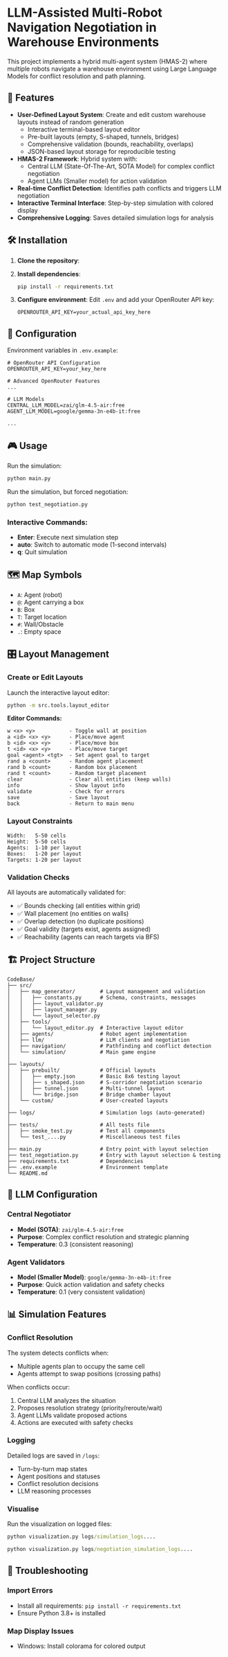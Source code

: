 # LLM-Assisted Multi-Robot Navigation Negotiation in Warehouse Environments

This project implements a hybrid multi-agent system (HMAS-2) where multiple robots navigate a warehouse environment using Large Language Models for conflict resolution and path planning.

## 🚀 Features

- **User-Defined Layout System**: Create and edit custom warehouse layouts instead of random generation
  - Interactive terminal-based layout editor
  - Pre-built layouts (empty, S-shaped, tunnels, bridges)
  - Comprehensive validation (bounds, reachability, overlaps)
  - JSON-based layout storage for reproducible testing
- **HMAS-2 Framework**: Hybrid system with:
  - Central LLM (State-Of-The-Art, SOTA Model) for complex conflict negotiation
  - Agent LLMs (Smaller model) for action validation
- **Real-time Conflict Detection**: Identifies path conflicts and triggers LLM negotiation
- **Interactive Terminal Interface**: Step-by-step simulation with colored display
- **Comprehensive Logging**: Saves detailed simulation logs for analysis

## 🛠️ Installation

1. **Clone the repository**:

2. **Install dependencies**:
   ```cmd
   pip install -r requirements.txt
   ```

3. **Configure environment**:
   Edit `.env` and add your OpenRouter API key:
   ```
   OPENROUTER_API_KEY=your_actual_api_key_here
   ```

## 🔧 Configuration

Environment variables in `.env.example`:
```env
# OpenRouter API Configuration
OPENROUTER_API_KEY=your_key_here

# Advanced OpenRouter Features
...

# LLM Models
CENTRAL_LLM_MODEL=zai/glm-4.5-air:free
AGENT_LLM_MODEL=google/gemma-3n-e4b-it:free

...
```

## 🎮 Usage

Run the simulation:
```cmd
python main.py
```

Run the simulation, but forced negotiation:
```cmd
python test_negotiation.py
```

### Interactive Commands:
- **Enter**: Execute next simulation step
- **auto**: Switch to automatic mode (1-second intervals)
- **q**: Quit simulation

## 🗺️ Map Symbols

- `A`: Agent (robot)
- `@`: Agent carrying a box
- `B`: Box
- `T`: Target location
- `#`: Wall/Obstacle
- `.`: Empty space

## 🎛️ Layout Management

### Create or Edit Layouts

Launch the interactive layout editor:
```cmd
python -m src.tools.layout_editor
```

**Editor Commands:**
```
w <x> <y>           - Toggle wall at position
a <id> <x> <y>      - Place/move agent
b <id> <x> <y>      - Place/move box
t <id> <x> <y>      - Place/move target
goal <agent> <tgt>  - Set agent goal to target
rand a <count>      - Random agent placement
rand b <count>      - Random box placement
rand t <count>      - Random target placement
clear               - Clear all entities (keep walls)
info                - Show layout info
validate            - Check for errors
save                - Save layout
back                - Return to main menu
```

### Layout Constraints

```
Width:   5-50 cells
Height:  5-50 cells
Agents:  1-10 per layout
Boxes:   1-20 per layout
Targets: 1-20 per layout
```

### Validation Checks

All layouts are automatically validated for:
- ✅ Bounds checking (all entities within grid)
- ✅ Wall placement (no entities on walls)
- ✅ Overlap detection (no duplicate positions)
- ✅ Goal validity (targets exist, agents assigned)
- ✅ Reachability (agents can reach targets via BFS)

## 🏗️ Project Structure

```
CodeBase/
├── src/
│   ├── map_generator/        # Layout management and validation
│   │   ├── constants.py      # Schema, constraints, messages
│   │   ├── layout_validator.py
│   │   ├── layout_manager.py
│   │   └── layout_selector.py
│   ├── tools/
│   │   └── layout_editor.py  # Interactive layout editor
│   ├── agents/               # Robot agent implementation
│   ├── llm/                  # LLM clients and negotiation
│   ├── navigation/           # Pathfinding and conflict detection
│   └── simulation/           # Main game engine
│
├── layouts/
│   ├── prebuilt/             # Official layouts
│   │   ├── empty.json        # Basic 8x6 testing layout
│   │   ├── s_shaped.json     # S-corridor negotiation scenario
│   │   ├── tunnel.json       # Multi-tunnel layout
│   │   └── bridge.json       # Bridge chamber layout
│   └── custom/               # User-created layouts
│
├── logs/                     # Simulation logs (auto-generated)
│
├── tests/                    # All tests file
│   ├── smoke_test.py         # Test all components
│   └── test_....py           # Miscellaneous test files
│
├── main.py                   # Entry point with layout selection
├── test_negotiation.py       # Entry with layout selection & testing
├── requirements.txt          # Dependencies
├── .env.example              # Environment template
└── README.md
```

## 🤖 LLM Configuration

### Central Negotiator
- **Model (SOTA)**: `zai/glm-4.5-air:free`
- **Purpose**: Complex conflict resolution and strategic planning
- **Temperature**: 0.3 (consistent reasoning)

### Agent Validators
- **Model (Smaller Model)**: `google/gemma-3n-e4b-it:free`
- **Purpose**: Quick action validation and safety checks
- **Temperature**: 0.1 (very consistent validation)



## 📊 Simulation Features

### Conflict Resolution
The system detects conflicts when:
- Multiple agents plan to occupy the same cell
- Agents attempt to swap positions (crossing paths)

When conflicts occur:
1. Central LLM analyzes the situation
2. Proposes resolution strategy (priority/reroute/wait)
3. Agent LLMs validate proposed actions
4. Actions are executed with safety checks

### Logging
Detailed logs are saved in `/logs`:
- Turn-by-turn map states
- Agent positions and statuses
- Conflict resolution decisions
- LLM reasoning processes

### Visualise
Run the visualization on logged files:
```cmd
python visualization.py logs/simulation_logs....
```
```cmd
python visualization.py logs/negotiation_simulation_logs....
```


## 🚨 Troubleshooting

### Import Errors
- Install all requirements: `pip install -r requirements.txt`
- Ensure Python 3.8+ is installed

### Map Display Issues
- Windows: Install colorama for colored output
